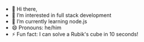 - 👋 Hi there,
- 👀 I’m interested in full stack development
- 🌱 I’m currently learning node.js
- 😄 Pronouns: he/him
- ⚡ Fun fact: I can solve a Rubik's cube in 10 seconds!

<!---
allenjohn07/allenjohn07 is a ✨ special ✨ repository because its `README.md` (this file) appears on your GitHub profile.
You can click the Preview link to take a look at your changes.
--->
